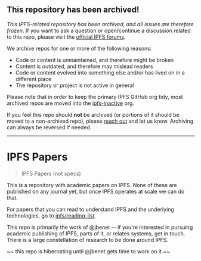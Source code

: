 ## This repository has been archived!

*This IPFS-related repository has been archived, and all issues are therefore frozen*. If you want to ask a question or open/continue a discussion related to this repo, please visit the [official IPFS forums](https://discuss.ipfs.io).

We archive repos for one or more of the following reasons:

- Code or content is unmaintained, and therefore might be broken
- Content is outdated, and therefore may mislead readers
- Code or content evolved into something else and/or has lived on in a different place
- The repository or project is not active in general

Please note that in order to keep the primary IPFS GitHub org tidy, most archived repos are moved into the [ipfs-inactive](https://github.com/ipfs-inactive) org.

If you feel this repo should **not** be archived (or portions of it should be moved to a non-archived repo), please [reach out](https://ipfs.io/help) and let us know. Archiving can always be reversed if needed.

---
   
# IPFS Papers

> IPFS Papers (not specs)

This is a repository with academic papers on IPFS. None of these are published on any journal yet, but once IPFS operates at scale we can do that.

For papers that you can read to understand IPFS and the underlying technologies, go to [ipfs/reading-list](https://github.com/ipfs/reading-list).

This repo is primarily the work of @jbenet -- if you're interested in pursuing academic publishing of IPFS, parts of it, or relates systems, get in touch. There is a large constellation of research to be done around IPFS.

~~ this repo is hibernating until @jbenet gets time to work on it ~~

